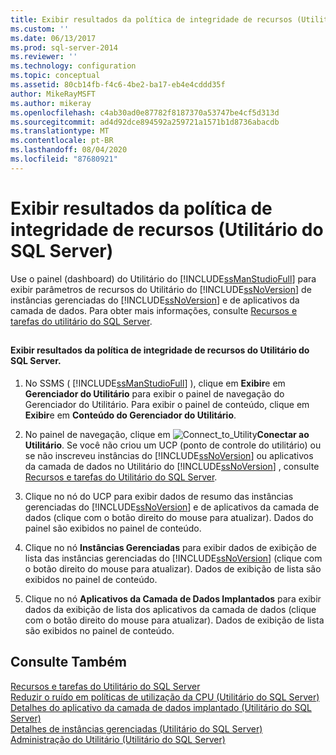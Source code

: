 ```yaml
---
title: Exibir resultados da política de integridade de recursos (Utilitário do SQL Server) | Microsoft Docs
ms.custom: ''
ms.date: 06/13/2017
ms.prod: sql-server-2014
ms.reviewer: ''
ms.technology: configuration
ms.topic: conceptual
ms.assetid: 80cb14fb-f4c6-4be2-ba17-eb4e4cddd35f
author: MikeRayMSFT
ms.author: mikeray
ms.openlocfilehash: c4ab30ad0e87782f8187370a53747be4cf5d313d
ms.sourcegitcommit: ad4d92dce894592a259721a1571b1d8736abacdb
ms.translationtype: MT
ms.contentlocale: pt-BR
ms.lasthandoff: 08/04/2020
ms.locfileid: "87680921"
---
```

# <a name="view-resource-health-policy-results-sql-server-utility"></a>Exibir resultados da política de integridade de recursos (Utilitário do SQL Server)
  Use o painel (dashboard) do Utilitário do [!INCLUDE[ssManStudioFull](../../../includes/ssmanstudiofull-md.md)] para exibir parâmetros de recursos do Utilitário do [!INCLUDE[ssNoVersion](../../../includes/ssnoversion-md.md)] de instâncias gerenciadas do [!INCLUDE[ssNoVersion](../../../includes/ssnoversion-md.md)] e de aplicativos da camada de dados. Para obter mais informações, consulte [Recursos e tarefas do utilitário do SQL Server](sql-server-utility-features-and-tasks.md).  
  
##  <a name="SSMSProcedure"></a>  
  
#### <a name="view-sql-server-utility-resource-health-policy-results"></a>Exibir resultados da política de integridade de recursos do Utilitário do SQL Server.  
  
1.  No SSMS ( [!INCLUDE[ssManStudioFull](../../../includes/ssmanstudiofull-md.md)] ), clique em **Exibir**e em **Gerenciador do Utilitário** para exibir o painel de navegação do Gerenciador do Utilitário. Para exibir o painel de conteúdo, clique em **Exibir**e em **Conteúdo do Gerenciador do Utilitário**.  
  
2.  No painel de navegação, clique em ![](../../database-engine/media/connect-to-utility.gif "Connect_to_Utility")**Conectar ao Utilitário**. Se você não criou um UCP (ponto de controle do utilitário) ou se não inscreveu instâncias do [!INCLUDE[ssNoVersion](../../../includes/ssnoversion-md.md)] ou aplicativos da camada de dados no Utilitário do [!INCLUDE[ssNoVersion](../../../includes/ssnoversion-md.md)] , consulte [Recursos e tarefas do Utilitário do SQL Server](sql-server-utility-features-and-tasks.md).  
  
3.  Clique no nó do UCP para exibir dados de resumo das instâncias gerenciadas do [!INCLUDE[ssNoVersion](../../../includes/ssnoversion-md.md)] e de aplicativos da camada de dados (clique com o botão direito do mouse para atualizar). Dados do painel são exibidos no painel de conteúdo.  
  
4.  Clique no nó **Instâncias Gerenciadas** para exibir dados de exibição de lista das instâncias gerenciadas do [!INCLUDE[ssNoVersion](../../../includes/ssnoversion-md.md)] (clique com o botão direito do mouse para atualizar). Dados de exibição de lista são exibidos no painel de conteúdo.  
  
5.  Clique no nó **Aplicativos da Camada de Dados Implantados** para exibir dados da exibição de lista dos aplicativos da camada de dados (clique com o botão direito do mouse para atualizar). Dados de exibição de lista são exibidos no painel de conteúdo.  
  
## <a name="see-also"></a>Consulte Também  
 [Recursos e tarefas do Utilitário do SQL Server](sql-server-utility-features-and-tasks.md)   
 [Reduzir o ruído em políticas de utilização da CPU &#40;Utilitário do SQL Server&#41;](reduce-noise-in-cpu-utilization-policies-sql-server-utility.md)   
 [Detalhes do aplicativo da camada de dados implantado &#40;Utilitário do SQL Server&#41;](../../database-engine/deployed-data-tier-application-details-sql-server-utility.md)   
 [Detalhes de instâncias gerenciadas &#40;Utilitário do SQL Server&#41;](../../database-engine/managed-instance-details-sql-server-utility.md)   
 [Administração do Utilitário &#40;Utilitário do SQL Server&#41;](../../database-engine/utility-administration-sql-server-utility.md)  
  
  

